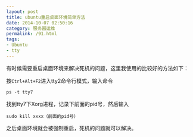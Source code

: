 ```yaml
---
layout: post
title: ubuntu重启桌面环境简单方法
date: 2014-10-07 02:50:16
category: 服务器运维
permalink: /91.html
tags:
- Ubuntu
- tty
---
```


<!--markdown-->有时候需要重启桌面环境来解决死机的问题，这里我使用的比较好的方法如下：

按`Ctrl+Alt+F2`进入tty2命令行模式，输入命令

    ps -t tty7
    

找到tty7下Xorg进程，记录下前面的pid号，然后输入

    sudo kill xxxx（前面的pid号）
    

之后桌面环境就会被强制重启，死机的问题就可以解决。